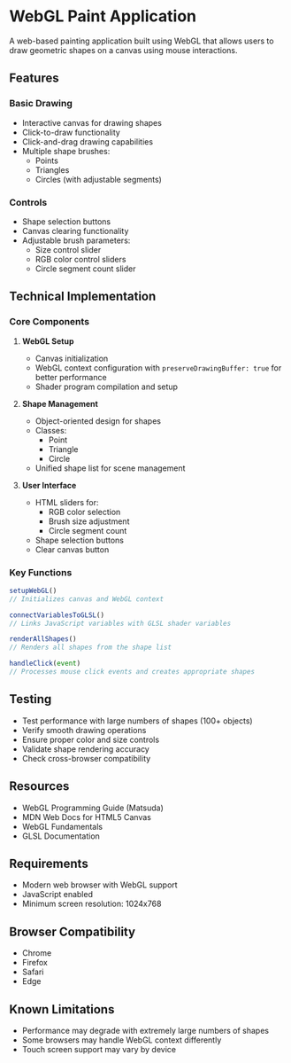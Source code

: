 # WebGL Paint Application

A web-based painting application built using WebGL that allows users to draw geometric shapes on a canvas using mouse interactions.

## Features

### Basic Drawing

- Interactive canvas for drawing shapes
- Click-to-draw functionality
- Click-and-drag drawing capabilities
- Multiple shape brushes:
  - Points
  - Triangles
  - Circles (with adjustable segments)

### Controls

- Shape selection buttons
- Canvas clearing functionality
- Adjustable brush parameters:
  - Size control slider
  - RGB color control sliders
  - Circle segment count slider

## Technical Implementation

### Core Components

1. **WebGL Setup**
   - Canvas initialization
   - WebGL context configuration with `preserveDrawingBuffer: true` for better performance
   - Shader program compilation and setup

2. **Shape Management**
   - Object-oriented design for shapes
   - Classes:
     - Point
     - Triangle
     - Circle
   - Unified shape list for scene management

3. **User Interface**
   - HTML sliders for:
     - RGB color selection
     - Brush size adjustment
     - Circle segment count
   - Shape selection buttons
   - Clear canvas button

### Key Functions

```javascript
setupWebGL()
// Initializes canvas and WebGL context

connectVariablesToGLSL()
// Links JavaScript variables with GLSL shader variables

renderAllShapes()
// Renders all shapes from the shape list

handleClick(event)
// Processes mouse click events and creates appropriate shapes
```

## Testing

- Test performance with large numbers of shapes (100+ objects)
- Verify smooth drawing operations
- Ensure proper color and size controls
- Validate shape rendering accuracy
- Check cross-browser compatibility

## Resources

- WebGL Programming Guide (Matsuda)
- MDN Web Docs for HTML5 Canvas
- WebGL Fundamentals
- GLSL Documentation

## Requirements

- Modern web browser with WebGL support
- JavaScript enabled
- Minimum screen resolution: 1024x768

## Browser Compatibility

- Chrome
- Firefox
- Safari
- Edge

## Known Limitations

- Performance may degrade with extremely large numbers of shapes
- Some browsers may handle WebGL context differently
- Touch screen support may vary by device
